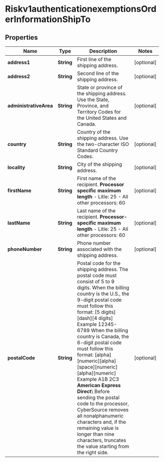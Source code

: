 
# Riskv1authenticationexemptionsOrderInformationShipTo

## Properties
Name | Type | Description | Notes
------------ | ------------- | ------------- | -------------
**address1** | **String** | First line of the shipping address. |  [optional]
**address2** | **String** | Second line of the shipping address. |  [optional]
**administrativeArea** | **String** | State or province of the shipping address. Use the State, Province, and Territory Codes for the United States and Canada.  |  [optional]
**country** | **String** | Country of the shipping address. Use the two-character ISO Standard Country Codes. |  [optional]
**locality** | **String** | City of the shipping address. |  [optional]
**firstName** | **String** | First name of the recipient.  **Processor specific maximum length**  - Litle: 25 - All other processors: 60  |  [optional]
**lastName** | **String** | Last name of the recipient.  **Processor-specific maximum length**  - Litle: 25 - All other processors: 60  |  [optional]
**phoneNumber** | **String** | Phone number associated with the shipping address. |  [optional]
**postalCode** | **String** | Postal code for the shipping address. The postal code must consist of 5 to 9 digits.  When the billing country is the U.S., the 9-digit postal code must follow this format: [5 digits][dash][4 digits]  Example 12345-6789  When the billing country is Canada, the 6-digit postal code must follow this format: [alpha][numeric][alpha][space][numeric][alpha][numeric]  Example A1B 2C3  **American Express Direct**\\ Before sending the postal code to the processor, CyberSource removes all nonalphanumeric characters and, if the remaining value is longer than nine characters, truncates the value starting from the right side.  |  [optional]



